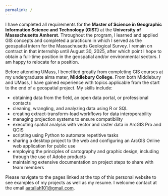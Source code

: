 ```yaml
---
permalink: /
---
```


<script data-goatcounter="https://andy-gis-portfolio.goatcounter.com/count"
        async src="//gc.zgo.at/count.js"></script>

I have completed all requirements for the **Master of Science in Geographic Information Science and Technology (GIST)** at the **University of Massachusetts Amherst**. Throughout the program, I learned and applied GIS concepts and completed a practicum in which I served as the geospatial intern for the Massachusetts Geological Survey. I remain on contract in that internship until August 30, 2025, after which point I hope to obtain a full-time position in the geospatial and/or environmental sectors. I am happy to relocate for a position.

Before attending UMass, I benefited greatly from completing GIS courses at my undergraduate alma mater, **Middlebury College**. From both Middlebury and UMass, I have gained experience with topics applicable from the start to the end of a geospatial project. My skills include:
* obtaining data from the field, an open data portal, or professional contacts
* cleaning, wrangling, and analyzing data using R or SQL
* creating extract-transform-load workflows for data interoperability
* managing projection systems to ensure compatibility
* executing spatial analysis with vector and raster data in ArcGIS Pro and QGIS
* scripting using Python to automate repetitive tasks
* sharing a desktop project to the web and configuring an ArcGIS Online web application for public use
* employing the principles of cartography and graphic design, including through the use of Adobe products
* maintaining extensive documentation on project steps to share with team members

Please navigate to the pages linked at the top of this personal website to see examples of my projects as well as my resume. I welcome contact at the email [aatallah101@gmail.com](mailto:aatallah101@gmail.com). 